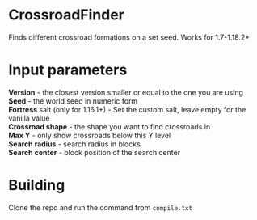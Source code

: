 # CrossroadFinder
Finds different crossroad formations on a set seed.
Works for 1.7-1.18.2+

# Input parameters
**Version** - the closest version smaller or equal to the one you are using  
**Seed** - the world seed in numeric form  
**Fortress** salt (only for 1.16.1+) - Set the custom salt, leave empty for the vanilla value  
**Crossroad shape** - the shape you want to find crossroads in  
**Max Y** - only show crossroads below this Y level  
**Search radius** - search radius in blocks  
**Search center** - block position of the search center  

# Building
Clone the repo and run the command from `compile.txt`

